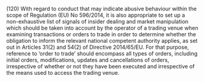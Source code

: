 (120) With regard to conduct that may indicate abusive behaviour within the scope of Regulation (EU) No 596/2014, it is also appropriate to set up a non-exhaustive list of signals of insider dealing and market manipulation which should be taken into account by the operator of a trading venue when examining transactions or orders to trade in order to determine whether the obligation to inform the relevant national competent authority applies, as set out in Articles 31(2) and 54(2) of Directive 2014/65/EU. For that purpose, reference to ‘order to trade’ should encompass all types of orders, including initial orders, modifications, updates and cancellations of orders, irrespective of whether or not they have been executed and irrespective of the means used to access the trading venue.